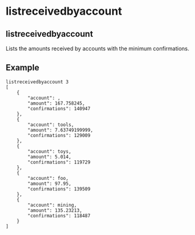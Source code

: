 # listreceivedbyaccount

## listreceivedbyaccount

Lists the amounts received by accounts with the minimum confirmations.

## Example

```text
listreceivedbyaccount 3
[
    {
        "account": ,
        "amount": 167.758245,
        "confirmations": 140947
    },
    {
        "account": tools,
        "amount": 7.63749199999,
        "confirmations": 129009
    },
    {
        "account": toys,
        "amount": 5.014,
        "confirmations": 119729
    },
    {
        "account": foo,
        "amount": 97.95,
        "confirmations": 139509
    },
    {
        "account": mining,
        "amount": 135.23213,
        "confirmations": 118487
    }
]
```

